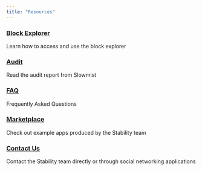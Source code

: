 ```yaml
---
title: "Resources"
---
```


<div class="docs-card-container">
   <div class="row row-cols-1 row-cols-md-3a g-4">
      <div class="col">
         <div class="card card-body h-100 d-flex flex-column">
            <a href="block_explorer" class="card-title card-link stretched-link">
               <h3>Block Explorer</h3>
            </a>
            <p class="card-text">Learn how to access and use the block explorer</p>
         </div>
      </div>
      <div class="col">
         <div class="card card-body h-100 d-flex flex-column">
            <a href="block_explorer" class="card-title card-link stretched-link">
               <h3>Audit</h3>
            </a>
            <p class="card-text">Read the audit report from Slowmist</p>
         </div>
      </div>
   </div>
</div>
<div class="docs-card-container">
   <div class="row row-cols-1 row-cols-md-3a g-4">
      <div class="col">
         <div class="card card-body h-100 d-flex flex-column">
            <a href="faq" class="card-title card-link stretched-link">
               <h3>FAQ</h3>
            </a>
            <p class="card-text">Frequently Asked Questions</p>
         </div>
      </div>
      <div class="col">
         <div class="card card-body h-100 d-flex flex-column">
            <a href="faq" class="card-title card-link stretched-link">
               <h3>Marketplace</h3>
            </a>
            <p class="card-text">Check out example apps produced by the Stability team</p>
         </div>
      </div>
   </div>
</div>
<div class="docs-card-container">
   <div class="row row-cols-1 row-cols-md-3a g-4">
      <div class="col">
         <div class="card card-body h-100 d-flex flex-column">
            <a href="contact" class="card-title card-link stretched-link">
               <h3>Contact Us</h3>
            </a>
            <p class="card-text">Contact the  Stability team directly or through social networking applications</p>
         </div>
      </div>
   </div>
</div>
